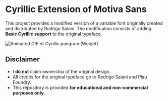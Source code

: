 # Cyrillic Extension of Motiva Sans

This project provides a modified version of a variable font originally created and distributed by Rodrigo Saiani.
The modification consists of adding **Basic Cyrillic support** to the original typeface.

![Animated GIF of Cyrillic pangram (Weight).](https://github.com/damnxav/Motiva-Sans-Cyrillic/blob/main/font.gif?raw=true)

## Disclaimer

- I **do not** claim ownership of the original design.  
- All credits for the original typeface go to Rodrigo Saiani and Plau Foundry.  
- This repository is provided **for educational and non-commercial purposes only**.
